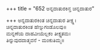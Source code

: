 +++
title = "652 ಅನ್ನದಾತುರಕಿನ್ತ ಚಿನ್ನದಾತುರ"

+++
ಅನ್ನದಾತುರಕಿಂತ ಚಿನ್ನದಾತುರ ತೀಕ್ಷ್ಣ।  
ಚಿನ್ನದಾತುರಕಿಂತ ಹೆಣ್ನುಗಂಡೊಲವು॥  
ಮನ್ನಣೆಯ ದಾಹವೀಯೆಲ್ಲಕಂ ತೀಕ್ಷ್ಣತಮ।  
ತಿನ್ನುವುದದಾತ್ಮವನೆ - ಮಂಕುತಿಮ್ಮ॥  
